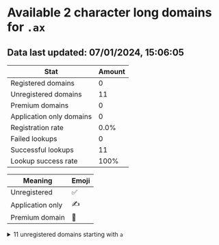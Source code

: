 # Available 2 character long domains for `.ax`

## Data last updated: 07/01/2024, 15:06:05

|Stat|Amount|
|--|--|
|Registered domains|0|
|Unregistered domains|11|
|Premium domains|0|
|Application only domains|0|
|Registration rate|0.0%|
|Failed lookups|0|
|Successful lookups|11|
|Lookup success rate|100%|


|Meaning|Emoji|
|--|--|
|Unregistered|:white_check_mark:|
|Application only|:writing_hand:|
|Premium domain|:gem:|

<details>
<summary>11 unregistered domains starting with <bold><code>a</code></bold></summary>

|Type|Domain|
|--|--|
|:white_check_mark:|`aa.ax`|
|:white_check_mark:|`ab.ax`|
|:white_check_mark:|`ac.ax`|
|:white_check_mark:|`ad.ax`|
|:white_check_mark:|`ae.ax`|
|:white_check_mark:|`af.ax`|
|:white_check_mark:|`ag.ax`|
|:white_check_mark:|`ah.ax`|
|:white_check_mark:|`ai.ax`|
|:white_check_mark:|`aj.ax`|
|:white_check_mark:|`ak.ax`|
</details>